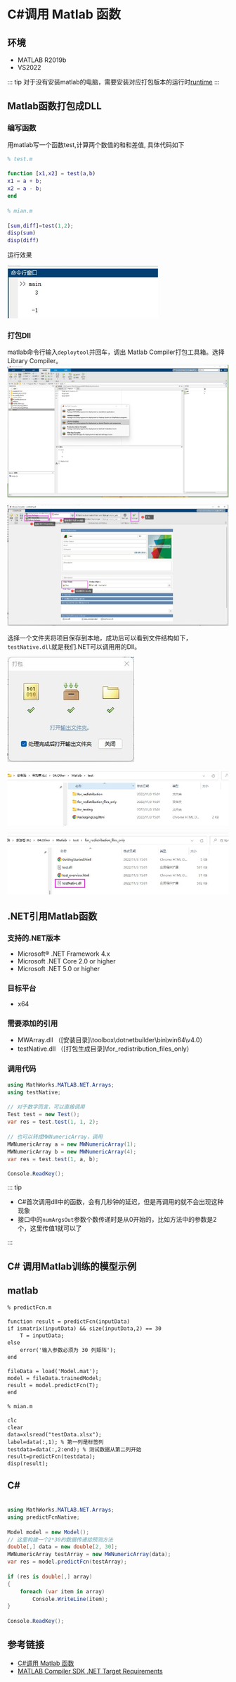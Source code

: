 # C#调用 Matlab 函数

## 环境

- MATLAB R2019b
- VS2022

::: tip
对于没有安装matlab的电脑，需要安装对应打包版本的运行时[runtime](https://ww2.mathworks.cn/products/compiler/matlab-runtime.html)
:::

## Matlab函数打包成DLL

### 编写函数

用matlab写一个函数test,计算两个数值的和和差值, 具体代码如下

```matlab
% test.m

function [x1,x2] = test(a,b)
x1 = a + b;
x2 = a - b;
end

% mian.m

[sum,diff]=test(1,2);
disp(sum)
disp(diff)

```

运行效果

![1](./assets/01.jpg)

### 打包Dll
matlab命令行输入```deploytool```并回车，调出 Matlab Compiler打包工具箱。选择Library Compiler。
![2](./assets/02.jpg)

![3](./assets/03.jpg)

选择一个文件夹将项目保存到本地，成功后可以看到文件结构如下，```testNative.dll```就是我们.NET可以调用用的Dll。

![3](./assets/04.jpg)

![3](./assets/05.jpg)

![3](./assets/06.jpg)

## .NET引用Matlab函数

### 支持的.NET版本
- Microsoft® .NET Framework 4.x
- Microsoft .NET Core 2.0 or higher
- Microsoft .NET 5.0 or higher

### 目标平台
- x64

### 需要添加的引用
- MWArray.dll （[安装目录]\toolbox\dotnetbuilder\bin\win64\v4.0）
- testNative.dll （[打包生成目录]\for_redistribution_files_only）

### 调用代码
```csharp {6,9-11}
using MathWorks.MATLAB.NET.Arrays;
using testNative;

// 对于数字而言，可以直接调用
Test test = new Test();
var res = test.test(1, 1, 2);

// 也可以转成MWNumericArray，调用
MWNumericArray a = new MWNumericArray(1);
MWNumericArray b = new MWNumericArray(4);
var res = test.test(1, a, b);

Console.ReadKey();

```
::: tip

- C#首次调用dll中的函数，会有几秒钟的延迟，但是再调用的就不会出现这种现象
- 接口中的```numArgsOut```参数个数传递时是从0开始的，比如方法中的参数是2个，这里传值1就可以了

:::

## C# 调用Matlab训练的模型示例

## matlab

```matlab{10-12,22}
% predictFcn.m

function result = predictFcn(inputData)
if ismatrix(inputData) && size(inputData,2) == 30
    T = inputData;
else
    error('输入参数必须为 30 列矩阵');
end

fileData = load('Model.mat');
model = fileData.trainedModel;
result = model.predictFcn(T);
end

% mian.m

clc
clear
data=xlsread("testData.xlsx");
label=data(:,1); % 第一列是标签列
testdata=data(:,2:end); % 测试数据从第二列开始
result=predictFcn(testdata);
disp(result);

```

## C#

```csharp {7-9}

using MathWorks.MATLAB.NET.Arrays;
using predictFcnNative;

Model model = new Model();
// 这里构建一个2*30的数据传递给预测方法
double[,] data = new double[2, 30]; 
MWNumericArray testArray = new MWNumericArray(data);
var res = model.predictFcn(testArray);

if (res is double[,] array)
{
    foreach (var item in array)
        Console.WriteLine(item);
}

Console.ReadKey();
```

## 参考链接
- [C#调用 Matlab 函数](https://zhuanlan.zhihu.com/p/401106292)
- [MATLAB Compiler SDK .NET Target Requirements](https://www.mathworks.com/help/compiler_sdk/dotnet/matlab-builder-ne-prerequisites.html)
